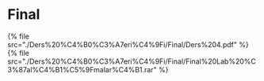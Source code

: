 # Final

<!--Index-->

{% file src="./Ders%20%C4%B0%C3%A7eri%C4%9Fi/Final/Ders%204.pdf" %}
{% file src="./Ders%20%C4%B0%C3%A7eri%C4%9Fi/Final/Final%20Lab%20%C3%87al%C4%B1%C5%9Fmalar%C4%B1.rar" %}

<!--Index-->
